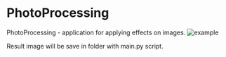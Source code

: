# PhotoProcessing
PhotoProcessing - application for applying effects on images.
![example](https://github.com/TakingAway/PhotoProcessing/blob/master/Image/Example.png)

Result image will be save in folder with main.py script.
